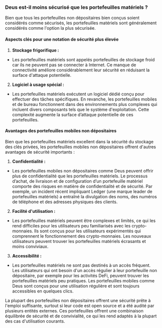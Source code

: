 ### Deus est-il moins sécurisé que les portefeuilles matériels ?

Bien que tous les portefeuilles non dépositaires bien conçus soient considérés comme sécurisés, les portefeuilles matériels sont généralement considérés comme l'option la plus sécurisée.

#### Aspects clés pour une notation de sécurité plus élevée

1. **Stockage frigorifique :**
 - Les portefeuilles matériels sont appelés portefeuilles de stockage froid car ils ne peuvent pas se connecter à Internet. Ce manque de connectivité améliore considérablement leur sécurité en réduisant la surface d'attaque potentielle.

2. **Logiciel à usage spécial :**
 - Les portefeuilles matériels exécutent un logiciel dédié conçu pour effectuer des tâches spécifiques. En revanche, les portefeuilles mobiles et de bureau fonctionnent dans des environnements plus complexes qui incluent divers composants tels que le système d'exploitation. Cette complexité augmente la surface d’attaque potentielle de ces portefeuilles.

#### Avantages des portefeuilles mobiles non dépositaires

Bien que les portefeuilles matériels excellent dans la sécurité du stockage des clés privées, les portefeuilles mobiles non dépositaires offrent d'autres avantages de sécurité importants :

1. **Confidentialité :**
 - Les portefeuilles mobiles non dépositaires comme Deus peuvent offrir plus de confidentialité que les portefeuilles matériels. Le processus d’achat, de livraison et de configuration d’un portefeuille matériel comporte des risques en matière de confidentialité et de sécurité. Par exemple, un incident récent impliquant Ledger (une marque leader de portefeuilles matériels) a entraîné la divulgation des noms, des numéros de téléphone et des adresses physiques des clients.

2. **Facilité d'utilisation :**
 - Les portefeuilles matériels peuvent être complexes et limités, ce qui les rend difficiles pour les utilisateurs peu familiarisés avec les crypto-monnaies. Ils sont conçus pour les utilisateurs expérimentés qui comprennent le fonctionnement des crypto-monnaies. Les nouveaux utilisateurs peuvent trouver les portefeuilles matériels écrasants et moins conviviaux.

3. **Accessibilité :**
 - Les portefeuilles matériels ne sont pas destinés à un accès fréquent. Les utilisateurs qui ont besoin d'un accès régulier à leur portefeuille non dépositaire, par exemple pour les activités DeFi, peuvent trouver les portefeuilles matériels peu pratiques. Les portefeuilles mobiles comme Deus sont conçus pour une utilisation régulière et sont toujours accessibles en quelques clics.

La plupart des portefeuilles non dépositaires offrent une sécurité prête à l'emploi suffisante, surtout si leur code est open source et a été audité par plusieurs entités externes. Ces portefeuilles offrent une combinaison équilibrée de sécurité et de convivialité, ce qui les rend adaptés à la plupart des cas d'utilisation courants.